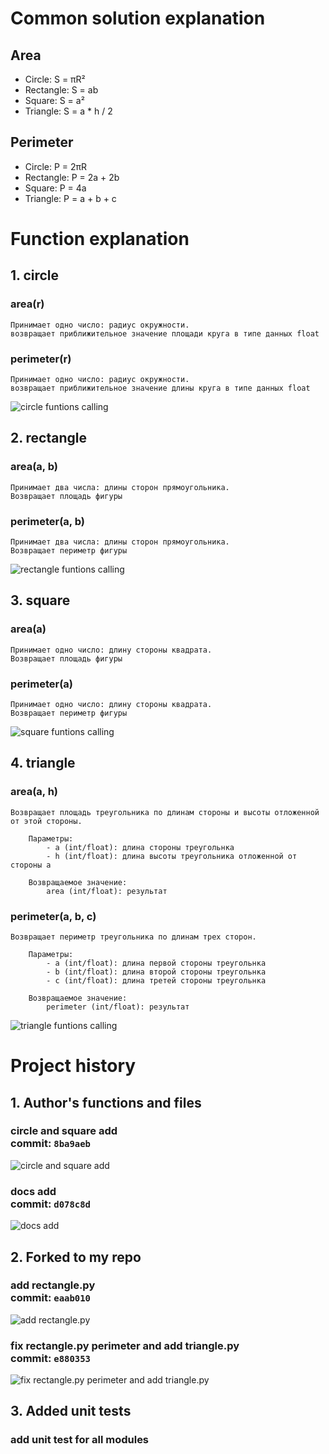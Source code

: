 # Common solution explanation
## Area
- Circle: S = πR²
- Rectangle: S = ab
- Square: S = a²
- Triangle: S = a * h / 2

## Perimeter
- Circle: P = 2πR
- Rectangle: P = 2a + 2b
- Square: P = 4a
- Triangle: P = a + b + c

# Function explanation
## 1. circle
### area(r)
    Принимает одно число: радиус окружности.
    возвращает приближительное значение площади круга в типе данных float
### perimeter(r)
    Принимает одно число: радиус окружности.
    возвращает приближительное значение длины круга в типе данных float

![circle funtions calling](circle.png)


## 2. rectangle
### area(a, b)
    Принимает два числа: длины сторон прямоугольника.
    Возвращает площадь фигуры

### perimeter(a, b)
    Принимает два числа: длины сторон прямоугольника.
    Возвращает периметр фигуры

![rectangle funtions calling](rectangle.png)


## 3. square
### area(a)
    Принимает одно число: длину стороны квадрата.
    Возвращает площадь фигуры

### perimeter(a)
    Принимает одно число: длину стороны квадрата.
    Возвращает периметр фигуры

![square funtions calling](square.png)


## 4. triangle
### area(a, h)
    Возвращает площадь треугольника по длинам стороны и высоты отложенной от этой стороны.
    
        Параметры:
            - a (int/float): длина стороны треугольнка
            - h (int/float): длина высоты треугольника отложенной от стороны a
    
        Возвращаемое значение:
            area (int/float): результат

### perimeter(a, b, c)
    Возвращает периметр треугольника по длинам трех сторон.
    
        Параметры:
            - a (int/float): длина первой стороны треугольнка
            - b (int/float): длина второй стороны треугольнка
            - c (int/float): длина третей стороны треугольнка
    
        Возвращаемое значение:
            perimeter (int/float): результат



![triangle funtions calling](triangle.png)

# Project history

## 1. Author's functions and files
### circle and square add <br> commit: `8ba9aeb`
![circle and square add](8ba9aeb.png)

### docs add <br> commit: `d078c8d`
![docs add](d078c8d.png)

## 2. Forked to my repo
### add rectangle.py <br> commit: `eaab010`
![add rectangle.py](eaab010.png)

### fix rectangle.py perimeter and add triangle.py <br> commit: `e880353`
![fix rectangle.py perimeter and add triangle.py](e880353.png)

## 3. Added unit tests
### add unit test for all modules